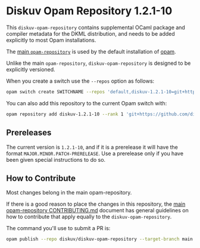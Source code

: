 # Diskuv Opam Repository 1.2.1-10

This `diskuv-opam-repository` contains supplemental OCaml package and compiler
metadata for the DKML distribution, and needs to be added explicitly to most
Opam installations.

The [main `opam-repository`](https://github.com/ocaml/opam-repository)
is used by the default installation of [opam](https://opam.ocaml.org/).

Unlike the main `opam-repository`, `diskuv-opam-repository` is designed to
be explicitly versioned.

When you create a switch use the `--repos` option as follows:

```bash
opam switch create SWITCHNAME --repos 'default,diskuv-1.2.1-10=git+https://github.com/diskuv/diskuv-opam-repository.git#1.2.1-10' 4.14.0
```

You can also add this repository to the current Opam switch with:

```bash
opam repository add diskuv-1.2.1-10 --rank 1 'git+https://github.com/diskuv/diskuv-opam-repository.git#1.2.1-10'
```

## Prereleases

The current version is `1.2.1-10`, and if it is a prerelease it will have the
format `MAJOR.MINOR.PATCH-PRERELEASE`. Use a prerelease only if you have been
given special instructions to do so.

## How to Contribute

Most changes belong in the main opam-repository.

If there is a good reason to place the changes in this repository, the
[main opam-repository CONTRIBUTING.md](https://github.com/ocaml/opam-repository/blob/master/CONTRIBUTING.md)
document has general guidelines on how to contribute that apply equally to
the `diskuv-opam-repository`.

The command you'll use to submit a PR is:

```bash
opam publish --repo diskuv/diskuv-opam-repository --target-branch main
```
